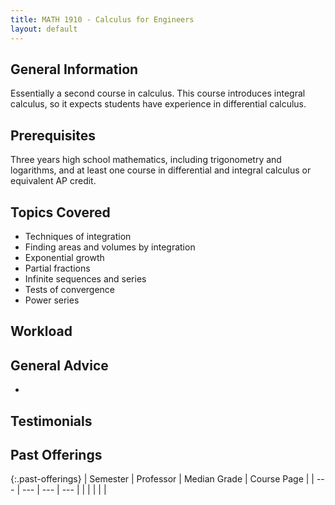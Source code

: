 ```yaml
---
title: MATH 1910 - Calculus for Engineers
layout: default
---
```


<link rel="stylesheet" href="../main.css">

## General Information

Essentially a second course in calculus. This course introduces integral calculus, so it expects students have experience in differential calculus.

## Prerequisites

Three years high school mathematics, including trigonometry and logarithms, and at least one course in differential and integral calculus or equivalent AP credit.

## Topics Covered

  - Techniques of integration
  - Finding areas and volumes by integration
  - Exponential growth
  - Partial fractions
  - Infinite sequences and series
  - Tests of convergence
  - Power series

## Workload



## General Advice

  - 

## Testimonials



## Past Offerings

{:.past-offerings}
| Semester | Professor | Median Grade | Course Page |
| --- | --- | --- | --- |
|  |  |  |  |
